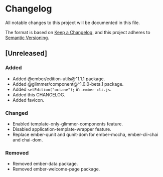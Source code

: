# Changelog
All notable changes to this project will be documented in this file.

The format is based on [Keep a Changelog](https://keepachangelog.com/en/1.0.0/),
and this project adheres to [Semantic Versioning](https://semver.org/spec/v2.0.0.html).

## [Unreleased]
### Added
- Added @ember/edition-utils@^1.1.1 package.
- Added @glimmer/component@^1.0.0-beta.1 package.
- Added `setEdition("octane");` in `.ember-cli.js`.
- Added this CHANGELOG.
- Added favicon.

### Changed
- Enabled template-only-glimmer-components feature.
- Disabled application-template-wrapper feature.
- Replace ember-qunit and qunit-dom for ember-mocha, ember-cli-chai and chai-dom.

### Removed
- Removed ember-data package.
- Removed ember-welcome-page package.
